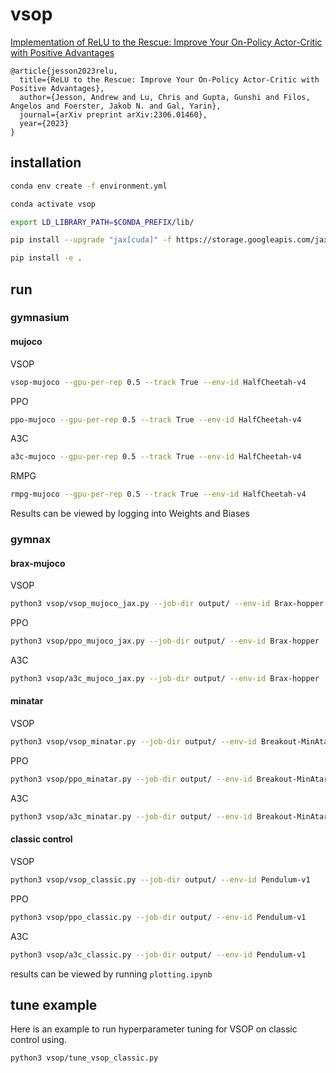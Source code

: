 # vsop

[Implementation of ReLU to the Rescue: Improve Your On-Policy Actor-Critic with Positive Advantages](https://arxiv.org/abs/2306.01460)

```
@article{jesson2023relu,
  title={ReLU to the Rescue: Improve Your On-Policy Actor-Critic with Positive Advantages},
  author={Jesson, Andrew and Lu, Chris and Gupta, Gunshi and Filos, Angelos and Foerster, Jakob N. and Gal, Yarin},
  journal={arXiv preprint arXiv:2306.01460},
  year={2023}
}
```

## installation

```.sh
conda env create -f environment.yml

conda activate vsop

export LD_LIBRARY_PATH=$CONDA_PREFIX/lib/

pip install --upgrade "jax[cuda]" -f https://storage.googleapis.com/jax-releases/jax_cuda_releases.html

pip install -e .
```

## run

### gymnasium

#### mujoco

VSOP

```.sh
vsop-mujoco --gpu-per-rep 0.5 --track True --env-id HalfCheetah-v4
```

PPO

```.sh
ppo-mujoco --gpu-per-rep 0.5 --track True --env-id HalfCheetah-v4
```

A3C

```.sh
a3c-mujoco --gpu-per-rep 0.5 --track True --env-id HalfCheetah-v4
```

RMPG

```.sh
rmpg-mujoco --gpu-per-rep 0.5 --track True --env-id HalfCheetah-v4
```

Results can be viewed by logging into Weights and Biases

### gymnax

#### brax-mujoco

VSOP

```.sh
python3 vsop/vsop_mujoco_jax.py --job-dir output/ --env-id Brax-hopper
```

PPO

```.sh
python3 vsop/ppo_mujoco_jax.py --job-dir output/ --env-id Brax-hopper
```

A3C

```.sh
python3 vsop/a3c_mujoco_jax.py --job-dir output/ --env-id Brax-hopper
```

#### minatar

VSOP

```.sh
python3 vsop/vsop_minatar.py --job-dir output/ --env-id Breakout-MinAtar
```

PPO

```.sh
python3 vsop/ppo_minatar.py --job-dir output/ --env-id Breakout-MinAtar
```

A3C

```.sh
python3 vsop/a3c_minatar.py --job-dir output/ --env-id Breakout-MinAtar
```

#### classic control

VSOP

```.sh
python3 vsop/vsop_classic.py --job-dir output/ --env-id Pendulum-v1
```

PPO

```.sh
python3 vsop/ppo_classic.py --job-dir output/ --env-id Pendulum-v1
```

A3C

```.sh
python3 vsop/a3c_classic.py --job-dir output/ --env-id Pendulum-v1
```

results can be viewed by running `plotting.ipynb`

## tune example

Here is an example to run hyperparameter tuning for VSOP on classic control using.

```.sh
python3 vsop/tune_vsop_classic.py
```
